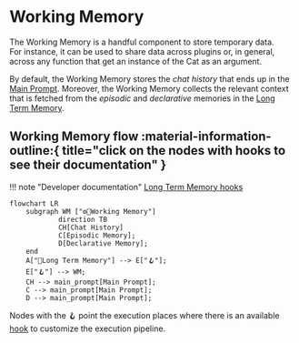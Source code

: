 # Working Memory

The Working Memory is a handful component to store temporary data.  
For instance, it can be used to share data across plugins or, in general, across any function that get an instance of the Cat as an argument.

By default, the Working Memory stores the *chat history* that ends up in the [Main Prompt](../prompts/main_prompt.md).
Moreover, the Working Memory collects the relevant context that is fetched from the *episodic* and *declarative* memories in the [Long Term Memory](long_term_memory.md).

## Working Memory flow :material-information-outline:{ title="click on the nodes with hooks to see their documentation" }

!!! note "Developer documentation"
    [Long Term Memory hooks](../../technical/API_Documentation/mad_hatter/core_plugin/hooks/flow.md#at.mad_hatter.core_plugin.hooks.flow.after_cat_recalls_memories)

```mermaid
flowchart LR
    subgraph WM ["⚙️🐘️Working Memory"]
            direction TB
            CH[Chat History]
            C[Episodic Memory];
            D[Declarative Memory];
    end
    A["🐘Long Term Memory"] --> E["🪝"]; 
    E["🪝"] --> WM;
    CH --> main_prompt[Main Prompt];
    C --> main_prompt[Main Prompt];
    D --> main_prompt[Main Prompt];
```

Nodes with the :hook: point the execution places where there is an available [hook](../plugins.md) to customize the execution pipeline.
